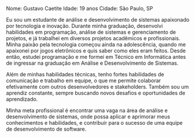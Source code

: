 Nome: Gustavo Caetite
Idade: 19 anos
Cidade: São Paulo, SP

Eu sou um estudante de análise e desenvolvimento de sistemas apaixonado por tecnologia e inovação. Durante minha graduação, desenvolvi habilidades em programação, análise de sistemas e gerenciamento de projetos, e já trabalhei em diversos projetos acadêmicos e profissionais. Minha paixão pela tecnologia começou ainda na adolescência, quando me apaixonei por jogos eletrônicos e quis saber como eles eram feitos. Desde então, estudei programação e me formei em Técnico em Informática antes de ingressar na graduação em Análise e Desenvolvimento de Sistemas.

Além de minhas habilidades técnicas, tenho fortes habilidades de comunicação e trabalho em equipe, o que me permite colaborar efetivamente com outros desenvolvedores e stakeholders. Também sou um aprendiz constante, sempre buscando novos desafios e oportunidades de aprendizado.

Minha meta profissional é encontrar uma vaga na área de análise e desenvolvimento de sistemas, onde possa aplicar e aprimorar meus conhecimentos e habilidades, e contribuir para o sucesso de uma equipe de desenvolvimento de software.
<!---
caetitegustav05/caetitegustav05 is a ✨ special ✨ repository because its `README.md` (this file) appears on your GitHub profile.
You can click the Preview link to take a look at your changes.
--->
